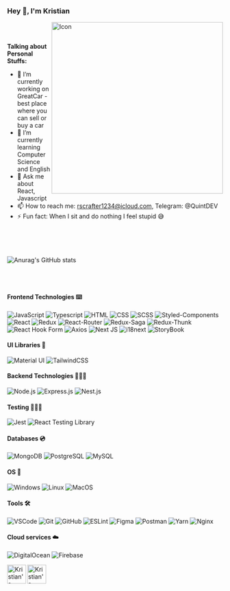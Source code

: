 ### Hey 👋, I'm Kristian


<img align="right" alt="Icon" width="400px" src="https://raw.githubusercontent.com/abhisheknaiidu/abhisheknaiidu/master/code.gif" />


<br />
<br />


**Talking about Personal Stuffs:**

- 🔭 I’m currently working on GreatCar - best place where you can sell or buy a car
- 🌱 I’m currently learning Computer Science and English
- 💬 Ask me about React, Javascript
- 📫 How to reach me: rscrafter1234@icloud.com, Telegram: @QuintDEV
- ⚡ Fun fact: When I sit and do nothing I feel stupid 😅

<br/>
<br/>
<br/>


![Anurag's GitHub stats](https://github-readme-stats.vercel.app/api?username=Quintui&show_icons=true&theme=radical)


<br/>
<br/>

#### Frontend Technologies ⌨️

![JavaScript](https://img.shields.io/badge/javascript-%23323330.svg?style=for-the-badge&logo=javascript&logoColor=%23F7DF1E)
![Typescript](https://img.shields.io/badge/typescript-%23007ACC.svg?style=for-the-badge&logo=typescript&logoColor=white)
![HTML](https://img.shields.io/badge/html5-%23E34F26.svg?style=for-the-badge&logo=html5&logoColor=white)
![CSS](https://img.shields.io/badge/css3-%231572B6.svg?style=for-the-badge&logo=css3&logoColor=white)
![SCSS](https://img.shields.io/badge/SASS-hotpink.svg?style=for-the-badge&logo=SASS&logoColor=white)
![Styled-Components](https://img.shields.io/badge/styled--components-DB7093?style=for-the-badge&logo=styled-components&logoColor=white)
![React](https://img.shields.io/badge/react-%2320232a.svg?style=for-the-badge&logo=react&logoColor=%2361DAFB)
![Redux](https://img.shields.io/badge/redux-%23593d88.svg?style=for-the-badge&logo=redux&logoColor=white)
![React-Router](https://img.shields.io/badge/React_Router-CA4245?style=for-the-badge&logo=react-router&logoColor=white)
![Redux-Saga](https://img.shields.io/badge/Redux-Saga-informational?style=for-the-badge&color=red)
![Redux-Thunk](https://img.shields.io/badge/Redux-Thunk-informational?style=for-the-badge&color=yellow)
![React Hook Form](https://img.shields.io/badge/React-HookForm-informational?style=for-the-badge&color=red)
![Axios](https://img.shields.io/badge/Axios-Like?style=for-the-badge&color=blueviolet)
![Next JS](https://img.shields.io/badge/Next-black?style=for-the-badge&logo=next.js&logoColor=white)
![i18next](https://img.shields.io/badge/i18next-Nice!?style=for-the-badge&color=blue)
![StoryBook](https://img.shields.io/badge/StoryBook-Perfect!?style=for-the-badge&color=ff69b4)

#### UI Libraries 💅 </br>
![Material UI](https://img.shields.io/badge/materialui-%230081CB.svg?style=for-the-badge&logo=material-ui&logoColor=white)
![TailwindCSS](https://img.shields.io/badge/tailwindcss-%2338B2AC.svg?style=for-the-badge&logo=tailwind-css&logoColor=white)

#### Backend Technologies 👨🏼‍💻 </br>

![Node.js](https://img.shields.io/badge/node.js-%2343853D.svg?style=for-the-badge&logo=node-dot-js&logoColor=white)
![Express.js](https://img.shields.io/badge/express.js-%23404d59.svg?style=for-the-badge&logo=express&logoColor=%2361DAFB)
![Nest.js](https://img.shields.io/badge/nestjs-%23E0234E.svg?style=for-the-badge&logo=nestjs&logoColor=white)

#### Testing 👨🏼‍🔬 </br>

![Jest](https://img.shields.io/badge/-jest-%23C21325?style=for-the-badge&logo=jest&logoColor=white)
![React Testing Library](https://img.shields.io/badge/-TestingLibrary-%23E33332?style=for-the-badge&logo=testing-library&logoColor=white)

#### Databases 💿 </br>

![MongoDB](https://img.shields.io/badge/MongoDB-%234ea94b.svg?style=for-the-badge&logo=mongodb&logoColor=white)
![PostgreSQL](https://img.shields.io/badge/postgres-%23316192.svg?style=for-the-badge&logo=postgresql&logoColor=white)
![MySQL](https://img.shields.io/badge/mysql-%2300f.svg?style=for-the-badge&logo=mysql&logoColor=white)

#### OS 🚨 </br>

![Windows](https://img.shields.io/badge/Windows-0078D6?style=for-the-badge&logo=windows&logoColor=white)
![Linux](https://img.shields.io/badge/Linux-FCC624?style=for-the-badge&logo=linux&logoColor=black)
![MacOS](https://img.shields.io/badge/MacOS-Best?style=for-the-badge&color=#00C7D1)

#### Tools 🛠 </br>

![VSCode](https://img.shields.io/badge/VisualStudioCode-0078d7.svg?style=for-the-badge&logo=visual-studio-code&logoColor=white)
![Git](https://img.shields.io/badge/git-%23F05033.svg?style=for-the-badge&logo=git&logoColor=white)
![GitHub](https://img.shields.io/badge/github-%23121011.svg?style=for-the-badge&logo=github&logoColor=white)
![ESLint](https://img.shields.io/badge/ESLint-4B3263?style=for-the-badge&logo=eslint&logoColor=white)
![Figma](https://img.shields.io/badge/figma-%23F24E1E.svg?style=for-the-badge&logo=figma&logoColor=white)
![Postman](https://img.shields.io/badge/Postman-FF6C37?style=for-the-badge&logo=postman&logoColor=white)
![Yarn](https://img.shields.io/badge/yarn-%232C8EBB.svg?style=for-the-badge&logo=yarn&logoColor=white)
![Nginx](https://img.shields.io/badge/nginx-%23009639.svg?style=for-the-badge&logo=nginx&logoColor=white)

#### Cloud services ☁️ <br/>
![DigitalOcean](https://img.shields.io/badge/DigitalOcean-%230167ff.svg?style=for-the-badge&logo=digitalOcean&logoColor=white)
![Firebase](https://img.shields.io/badge/firebase-%23039BE5.svg?style=for-the-badge&logo=firebase)

<a href="https://www.linkedin.com/in/christian-veter/">
  <img align="left" alt="Kristian's LinkdeIn" width="44px" src="https://cdn.jsdelivr.net/npm/simple-icons@v3/icons/linkedin.svg" />
</a>
<a href="https://www.instagram.com/quintdev/">
  <img align="left" alt="Kristian's Instagram" width="44px" src="https://cdn.jsdelivr.net/npm/simple-icons@v3/icons/instagram.svg" />
</a>


